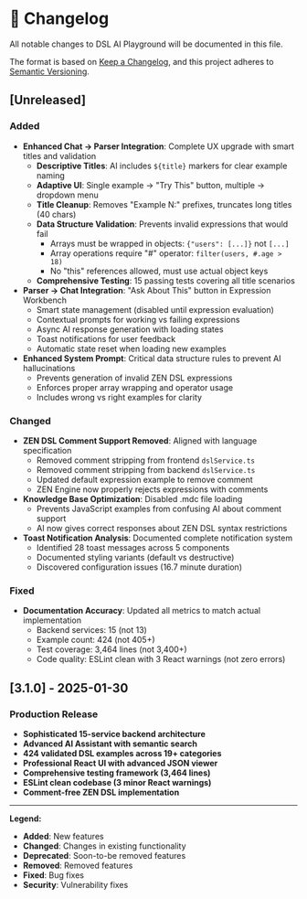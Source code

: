 # 📝 Changelog

All notable changes to DSL AI Playground will be documented in this file.

The format is based on [Keep a Changelog](https://keepachangelog.com/en/1.0.0/),
and this project adheres to [Semantic Versioning](https://semver.org/spec/v2.0.0.html).

## [Unreleased]

### Added
- **Enhanced Chat → Parser Integration**: Complete UX upgrade with smart titles and validation
  - **Descriptive Titles**: AI includes `${title}` markers for clear example naming
  - **Adaptive UI**: Single example → "Try This" button, multiple → dropdown menu
  - **Title Cleanup**: Removes "Example N:" prefixes, truncates long titles (40 chars)
  - **Data Structure Validation**: Prevents invalid expressions that would fail
    - Arrays must be wrapped in objects: `{"users": [...]}` not `[...]`
    - Array operations require "#" operator: `filter(users, #.age > 18)`
    - No "this" references allowed, must use actual object keys
  - **Comprehensive Testing**: 15 passing tests covering all title scenarios
- **Parser → Chat Integration**: "Ask About This" button in Expression Workbench
  - Smart state management (disabled until expression evaluation)
  - Contextual prompts for working vs failing expressions
  - Async AI response generation with loading states
  - Toast notifications for user feedback
  - Automatic state reset when loading new examples
- **Enhanced System Prompt**: Critical data structure rules to prevent AI hallucinations
  - Prevents generation of invalid ZEN DSL expressions
  - Enforces proper array wrapping and operator usage
  - Includes wrong vs right examples for clarity

### Changed
- **ZEN DSL Comment Support Removed**: Aligned with language specification
  - Removed comment stripping from frontend `dslService.ts`
  - Removed comment stripping from backend `dslService.ts`
  - Updated default expression example to remove comment
  - ZEN Engine now properly rejects expressions with comments
- **Knowledge Base Optimization**: Disabled .mdc file loading
  - Prevents JavaScript examples from confusing AI about comment support
  - AI now gives correct responses about ZEN DSL syntax restrictions
- **Toast Notification Analysis**: Documented complete notification system
  - Identified 28 toast messages across 5 components
  - Documented styling variants (default vs destructive)
  - Discovered configuration issues (16.7 minute duration)

### Fixed
- **Documentation Accuracy**: Updated all metrics to match actual implementation
  - Backend services: 15 (not 13)
  - Example count: 424 (not 405+)
  - Test coverage: 3,464 lines (not 3,400+)
  - Code quality: ESLint clean with 3 React warnings (not zero errors)

## [3.1.0] - 2025-01-30

### Production Release
- **Sophisticated 15-service backend architecture**
- **Advanced AI Assistant with semantic search**
- **424 validated DSL examples across 19+ categories**
- **Professional React UI with advanced JSON viewer**
- **Comprehensive testing framework (3,464 lines)**
- **ESLint clean codebase (3 minor React warnings)**
- **Comment-free ZEN DSL implementation**

---

**Legend:**
- **Added**: New features
- **Changed**: Changes in existing functionality  
- **Deprecated**: Soon-to-be removed features
- **Removed**: Removed features
- **Fixed**: Bug fixes
- **Security**: Vulnerability fixes 
